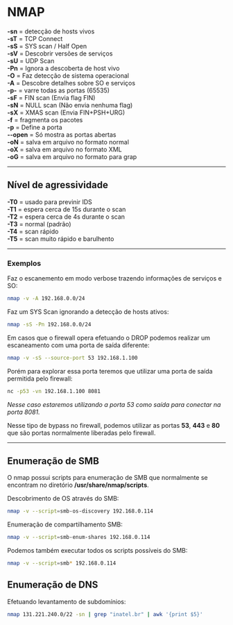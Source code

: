 # NMAP

**-sn** = detecção de hosts vivos  
**-sT** = TCP Connect  
**-sS** = SYS scan / Half Open  
**-sV** = Descobrir versões de serviços  
**-sU** = UDP Scan  
**-Pn** = Ignora a descoberta de host vivo  
**-O** = Faz detecção de sistema operacional  
**-A** = Descobre detalhes sobre SO e serviços  
**-p-** = varre todas as portas (65535)  
**-sF** = FIN scan (Envia flag FIN)  
**-sN** = NULL scan (Não envia nenhuma flag)  
**-sX** = XMAS scan (Envia FIN+PSH+URG)  
**-f** = fragmenta os pacotes  
**-p** = Define a porta  
**--open** = Só mostra as portas abertas  
**-oN** = salva em arquivo no formato normal  
**-oX** = salva em arquivo no formato XML  
**-oG** = salva em arquivo no formato para grap  

---

## Nível de agressividade

**-T0** = usado para previnir IDS  
**-T1** = espera cerca de 15s durante o scan  
**-T2** = espera cerca de 4s durante o scan  
**-T3** = normal (padrão)  
**-T4** = scan rápido  
**-T5** = scan muito rápido e barulhento  

---

### Exemplos

Faz o escanemento em modo verbose trazendo informações de serviços e SO:

```bash
nmap -v -A 192.168.0.0/24
```

Faz um SYS Scan ignorando a detecção de hosts ativos:

```bash
nmap -sS -Pn 192.168.0.0/24
```

Em casos que o firewall opera efetuando o DROP podemos realizar um escaneamento com uma porta de saída diferente:

```bash
nmap -v -sS --source-port 53 192.168.1.100
```  

Porém para explorar essa porta teremos que utilizar uma porta de saída permitida pelo firewall:

```bash
nc -p53 -vn 192.168.1.100 8081
```

*Nesse caso estaremos utilizando a porta 53 como saída para conectar na porta 8081.*  

Nesse tipo de bypass no firewall, podemos utilizar as portas **53**, **443** e **80** que são portas normalmente liberadas pelo firewall.

---

## Enumeração de SMB

O nmap possui scripts para enumeração de SMB que normalmente se encontram no diretório **/usr/share/nmap/scripts**.

Descobrimento de OS através do SMB:

```bash
nmap -v --script=smb-os-discovery 192.168.0.114
```

Enumeração de compartilhamento SMB:

```bash
nmap -v --script=smb-enum-shares 192.168.0.114
```

Podemos também executar todos os scripts possíveis do SMB:

```bash
nmap -v --script=smb* 192.168.0.114
```

## Enumeração de DNS

Efetuando levantamento de subdomínios:

```bash
nmap 131.221.240.0/22 -sn | grep "inatel.br" | awk '{print $5}'
```
